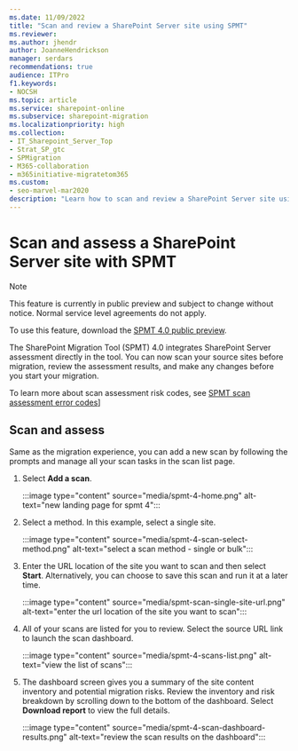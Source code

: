 ```yaml
---
ms.date: 11/09/2022
title: "Scan and review a SharePoint Server site using SPMT"
ms.reviewer: 
ms.author: jhendr
author: JoanneHendrickson
manager: serdars
recommendations: true
audience: ITPro
f1.keywords:
- NOCSH
ms.topic: article
ms.service: sharepoint-online
ms.subservice: sharepoint-migration
ms.localizationpriority: high
ms.collection: 
- IT_Sharepoint_Server_Top
- Strat_SP_gtc
- SPMigration
- M365-collaboration
- m365initiative-migratetom365
ms.custom:
- seo-marvel-mar2020
description: "Learn how to scan and review a SharePoint Server site using the SharePoint Migration Tool."
--- 
```

# Scan and assess a SharePoint Server site with SPMT

> [!NOTE]
> This feature is currently in public preview and subject to change without notice. Normal service level agreements do not apply.
>
>To use this feature, download the [SPMT 4.0 public preview](https://aka.ms/spmt-beta-page).

The SharePoint Migration Tool (SPMT) 4.0 integrates SharePoint Server assessment directly in the tool. You can now scan your source sites before migration, review the assessment results, and make any changes before you start your migration.

To learn more about scan assessment risk codes, see [SPMT scan assessment error codes](/sharepointmigration/spmt-scan-risk-codes)]


## Scan and assess

Same as the migration experience, you can add a new scan by following the prompts and manage all your scan tasks in the scan list page.

1. Select **Add a scan**.

   :::image type="content" source="media/spmt-4-home.png" alt-text="new landing page for spmt 4":::

2. Select a method. In this example, select a single site.

   :::image type="content" source="media/spmt-4-scan-select-method.png" alt-text="select a scan method - single or bulk":::

3. Enter the URL location of the site you want to scan and then select **Start**.  Alternatively, you can choose to save this scan and run it at a later time.

    :::image type="content" source="media/spmt-scan-single-site-url.png" alt-text="enter the url location of the site you want to scan":::

4. All of your scans are listed for you to review. Select the source URL link to launch the scan dashboard.

    :::image type="content" source="media/spmt-4-scans-list.png" alt-text="view the list of scans":::

5. The dashboard screen gives you a summary of the site content inventory and potential migration risks. Review the inventory and risk breakdown by scrolling down to the bottom of the dashboard.  Select **Download report** to view the full details.

    :::image type="content" source="media/spmt-4-scan-dashboard-results.png" alt-text="review the scan results on the dashboard":::
